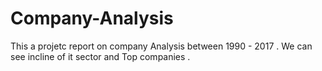 # Company-Analysis
This a projetc report on company Analysis  between 1990 - 2017 . We can see incline of it sector and Top companies .
